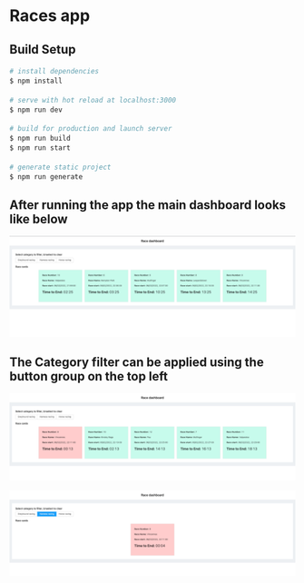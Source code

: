 # Races app

## Build Setup

```bash
# install dependencies
$ npm install

# serve with hot reload at localhost:3000
$ npm run dev

# build for production and launch server
$ npm run build
$ npm run start

# generate static project
$ npm run generate
```

## After running the app the main dashboard looks like below

![Dashboard](static/dashboard.png)

## The Category filter can be applied using the button group on the top left

![Filter1](static/category-filter-1.png)

![Filter2](static/category-filter-2.png)
